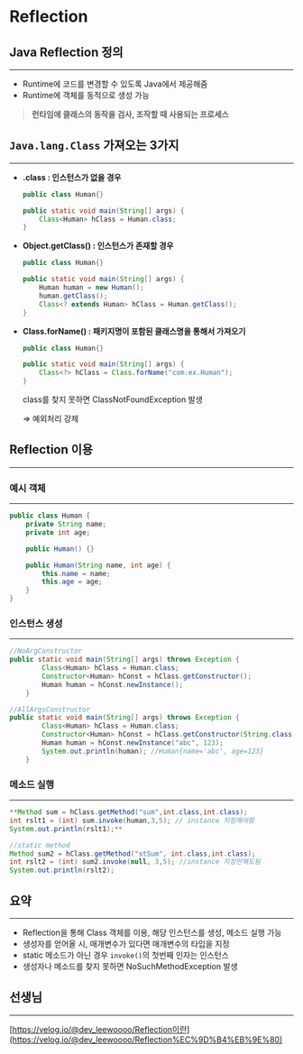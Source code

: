 # Reflection

## Java Reflection 정의

---

- Runtime에 코드를 변경할 수 있도록 Java에서 제공해줌
- Runtime에 객체를 동적으로 생성 가능

> **런타임에 클래스의 동작을 검사, 조작할 때 사용되는 프로세스**
> 

## `Java.lang.Class` 가져오는 3가지

---

- **.class : 인스턴스가 없을 경우**
    
    ```java
    public class Human{}
    
    public static void main(String[] args) {
    	Class<Human> hClass = Human.class;
    }
    ```
    
- **Object.getClass() : 인스턴스가 존재할 경우**
    
    ```java
    public class Human{}
    
    public static void main(String[] args) {
    	Human human = new Human();
    	human.getClass();
    	Class<? extends Human> hClass = Human.getClass();
    }
    ```
    
- **Class.forName() : 패키지명이 포함된 클래스명을 통해서 가져오기**
    
    ```java
    public class Human{}
    
    public static void main(String[] args) {
    	Class<?> hClass = Class.forName("com.ex.Human");
    }
    ```
    
    class를 찾지 못하면 ClassNotFoundException 발생
    
    ⇒ 예외처리 강제
    

## Reflection 이용

---

### 예시 객체

---

```java
public class Human {
    private String name;
    private int age;

    public Human() {}

    public Human(String name, int age) {
        this.name = name;
        this.age = age;
    }
}
```

### 인스턴스 생성

---

```java
//NoArgConstructor
public static void main(String[] args) throws Exception {
        Class<Human> hClass = Human.class;
        Constructor<Human> hConst = hClass.getConstructor();
        Human human = hConst.newInstance();
    }
```

```java
//AllArgsConstructor
public static void main(String[] args) throws Exception {
        Class<Human> hClass = Human.class;
        Constructor<Human> hConst = hClass.getConstructor(String.class, int.class);
        Human human = hConst.newInstance("abc", 123);
        System.out.println(human); //Human{name='abc', age=123}
    }
```

### 메소드 실행

---

```java
**Method sum = hClass.getMethod("sum",int.class,int.class);
int rslt1 = (int) sum.invoke(human,3,5); // instance 지정해야함
System.out.println(rslt1);**
```

```java
//static method
Method sum2 = hClass.getMethod("stSum", int.class,int.class);
int rslt2 = (int) sum2.invoke(null, 3,5); //instance 지정안해도됨
System.out.println(rslt2);
```

## 요약

---

- Reflection을 통해 Class 객체를 이용, 해당 인스턴스를 생성, 메소드 실행 가능
- 생성자를 얻어올 시, 매개변수가 있다면 매개변수의 타입을 지정
- static 메소드가 아닌 경우 `invoke()`의 첫번째 인자는 인스턴스
- 생성자나 메소드를 찾지 못하면 NoSuchMethodException 발생

## 선생님
---
[https://velog.io/@dev_leewoooo/Reflection이란](https://velog.io/@dev_leewoooo/Reflection%EC%9D%B4%EB%9E%80)